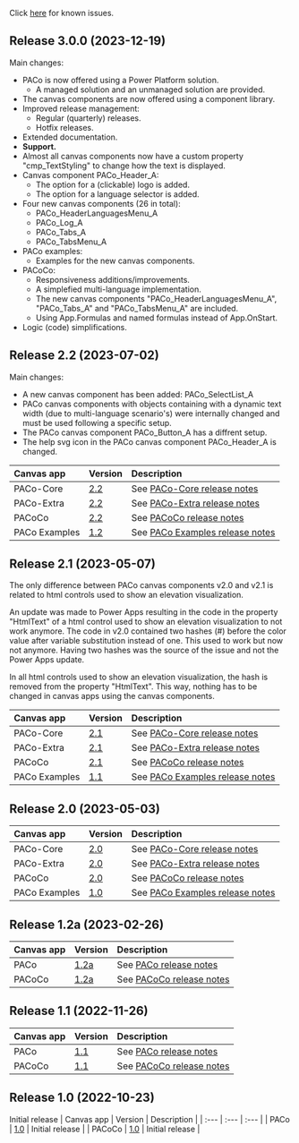 Click [here](https://www.formsandflows.nl/redirects/paco-github-known-issues) for known issues.

## Release 3.0.0 (2023-12-19)
Main changes:
* PACo is now offered using a Power Platform solution.
  * A managed solution and an unmanaged solution are provided.
* The canvas components are now offered using a component library.
* Improved release management:
  * Regular (quarterly) releases.
  * Hotfix releases.
* Extended documentation.
* **Support.**
* Almost all canvas components now have a custom property "cmp_TextStyling" to change how the text is displayed.
* Canvas component PACo_Header_A:
  * The option for a (clickable) logo is added.
  * The option for a language selector is added.
* Four new canvas components (26 in total):
  * PACo_HeaderLanguagesMenu_A
  * PACo_Log_A
  * PACo_Tabs_A
  * PACo_TabsMenu_A
* PACo examples:
  * Examples for the new canvas components.
* PACoCo:
  * Responsiveness additions/improvements.
  * A simplefied multi-language implementation.
  * The new canvas components "PACo_HeaderLanguagesMenu_A", "PACo_Tabs_A" and "PACo_TabsMenu_A" are included.
  * Using App.Formulas and named formulas instead of App.OnStart.
* Logic (code) simplifications.

## Release 2.2 (2023-07-02)
Main changes:
* A new canvas component has been added: PACo_SelectList_A
* PACo canvas components with objects containing with a dynamic text width (due to multi-language scenario's) were internally changed and must be used following a specific setup.
* The PACo canvas component PACo_Button_A has a diffrent setup.
* The help svg icon in the PACo canvas component PACo_Header_A is changed.

| Canvas app | Version | Description |
| :--- | :--- | :--- |
| PACo-Core | [2.2](https://github.com/formsandflows/PACo/raw/main/Releases/Archive/v2.2/PACo-Core%20v2_2.zip) | See [PACo-Core release notes](https://github.com/formsandflows/PACo/blob/main/Releases/Archive/v2.2/PACo-Core_Release%20notes_v2.2.md) |
| PACo-Extra | [2.2](https://github.com/formsandflows/PACo/raw/main/Releases/Archive/v2.2/PACo-Extra%20v2_2.zip) | See [PACo-Extra release notes](https://github.com/formsandflows/PACo/blob/main/Releases/Archive/v2.2/PACo-Extra_Release%20notes_v2.2.md) |
| PACoCo | [2.2](https://github.com/formsandflows/PACo/raw/main/Releases/Archive/v2.2/PACoCo%20v2_2.zip) | See [PACoCo release notes](https://github.com/formsandflows/PACo/blob/main/Releases/Archive/v2.2/PACoCo_Release%20notes_v2.2.md) |
| PACo Examples | [1.2](https://github.com/formsandflows/PACo/raw/main/Releases/Archive/v2.2/PACo%20Examples%20v1_2.zip) | See [PACo Examples release notes](https://github.com/formsandflows/PACo/blob/main/Releases/Archive/v2.2/PACo%20Examples_Release%20notes_v1.2.md) |

## Release 2.1 (2023-05-07)
The only difference between PACo canvas components v2.0 and v2.1 is related to html controls used to show an elevation visualization.

An update was made to Power Apps resulting in the code in the property "HtmlText" of a html control used to show an elevation visualization to not work anymore. The code in v2.0 contained two hashes (#) before the color value after variable substitution instead of one. This used to work but now not anymore. Having two hashes was the source of the issue and not the Power Apps update.

In all html controls used to show an elevation visualization, the hash is removed from the property "HtmlText". This way, nothing has to be changed in canvas apps using the canvas components.

| Canvas app | Version | Description |
| :--- | :--- | :--- |
| PACo-Core | [2.1](https://github.com/formsandflows/PACo/raw/main/Releases/Archive/v2.1/PACo-Core%20v2_1.zip) | See [PACo-Core release notes](https://github.com/formsandflows/PACo/blob/main/Releases/Archive/v2.0/PACo-Core_Release%20notes_v2.0.md) |
| PACo-Extra | [2.1](https://github.com/formsandflows/PACo/raw/main/Releases/Archive/v2.1/PACo-Extra%20v2_1.zip) | See [PACo-Extra release notes](https://github.com/formsandflows/PACo/blob/main/Releases/Archive/v2.0/PACo-Extra_Release%20notes_v2.0.md) |
| PACoCo | [2.1](https://github.com/formsandflows/PACo/raw/main/Releases/Archive/v2.1/PACoCo%20v2_1.zip) | See [PACoCo release notes](https://github.com/formsandflows/PACo/blob/main/Releases/Archive/v2.0/PACoCo_Release%20notes_v2.0.md) |
| PACo Examples | [1.1](https://github.com/formsandflows/PACo/raw/main/Releases/Archive/v2.1/PACo%20Examples%20v1_1.zip) | See [PACo Examples release notes](https://github.com/formsandflows/PACo/blob/main/Releases/Archive/v2.0/PACo%20Examples_Release%20notes_v1.0.md) |

## Release 2.0 (2023-05-03)

| Canvas app | Version | Description |
| :--- | :--- | :--- |
| PACo-Core | [2.0](https://github.com/formsandflows/PACo/raw/main/Releases/Archive/v2.0/PACo-Core%20v2_0.zip) | See [PACo-Core release notes](https://github.com/formsandflows/PACo/blob/main/Releases/Archive/v2.0/PACo-Core_Release%20notes_v2.0.md) |
| PACo-Extra | [2.0](https://github.com/formsandflows/PACo/raw/main/Releases/Archive/v2.0/PACo-Extra%20v2_0.zip) | See [PACo-Extra release notes](https://github.com/formsandflows/PACo/blob/main/Releases/Archive/v2.0/PACo-Extra_Release%20notes_v2.0.md) |
| PACoCo | [2.0](https://github.com/formsandflows/PACo/raw/main/Releases/Archive/v2.0/PACoCo%20v2_0.zip) | See [PACoCo release notes](https://github.com/formsandflows/PACo/blob/main/Releases/Archive/v2.0/PACoCo_Release%20notes_v2.0.md) |
| PACo Examples | [1.0](https://github.com/formsandflows/PACo/raw/main/Releases/Archive/v2.0/PACo%20Examples%20v1_0.zip) | See [PACo Examples release notes](https://github.com/formsandflows/PACo/blob/main/Releases/Archive/v2.0/PACo%20Examples_Release%20notes_v1.0.md) |

## Release 1.2a (2023-02-26)

| Canvas app | Version | Description |
| :--- | :--- | :--- |
| PACo | [1.2a](https://github.com/formsandflows/PACo/raw/main/Releases/Archive/v1.2a/PACo%20v1_2a.zip) | See [PACo release notes](https://github.com/formsandflows/PACo/blob/main/Releases/Archive/v1.2a/PACo_Release%20notes_v1.2a.md) |
| PACoCo | [1.2a](https://github.com/formsandflows/PACo/raw/main/Releases/Archive/v1.2a/PACoCo%20v1_2a.zip) | See [PACoCo release notes](https://github.com/formsandflows/PACo/blob/main/Releases/Archive/v1.2a/PACoCo_Release%20notes_v1.2a.md) |


## Release 1.1 (2022-11-26)

| Canvas app | Version | Description |
| :--- | :--- | :--- |
| PACo | [1.1](https://github.com/formsandflows/PACo/raw/main/Releases/Archive/v1.1/PACo%20v1_1.zip) | See [PACo release notes](https://github.com/formsandflows/PACo/blob/main/Releases/Archive/v1.1/PACo_Release%20notes_v1.1.md) |
| PACoCo | [1.1](https://github.com/formsandflows/PACo/raw/main/Releases/v1.1/Archive/PACoCo%20v1_1.zip) | See [PACoCo release notes](https://github.com/formsandflows/PACo/blob/main/Releases/Archive/v1.1/PACoCo_Release%20notes_v1.1.md) |

## Release 1.0 (2022-10-23)
Initial release
| Canvas app | Version | Description |
| :--- | :--- | :--- |
| PACo | [1.0](https://github.com/formsandflows/PACo/raw/main/Releases/Archive/v1.0/PACo%20v1_0.zip) | Initial release |
| PACoCo | [1.0](https://github.com/formsandflows/PACo/raw/main/Releases/Archive/v1.0/PACoCo%20v1_0.zip) | Initial release |
